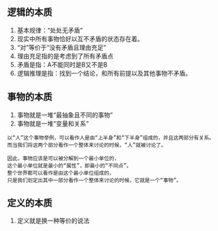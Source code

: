 ## 逻辑的本质

1. 基本规律：“处处无矛盾”
2. 现实中所有事物恰好以互不矛盾的状态存在着。
3. “对”等价于“没有矛盾且理由充足”
4. 理由充足指的是考虑到了所有矛盾点
5. 矛盾是指：A不能同时是B又不是B
6. 逻辑推理是指：找到一个结论，和所有前提以及其他事物不矛盾。

## 事物的本质

1. 事物就是一堆“最抽象且不同的事物”
2. 事物就是一堆“变量和关系”

```
以“人”这个事物举例，可以看作人是由“上半身”和“下半身”组成的，并且这两部分有关系。
而当我们将这两个部分看作一个整体来讨论的时候，“人”就被讨论了。

因此，事物应该是可以被分解到一个最小单位的，
这个最小单位就是最小的“属性”，即最小的“不同点”。
整个世界都可以看作是由这个最小单位组成的，
只是我们划定出其中一部分看作一个整体来讨论的时候，它就是一个“事物”。
```
   
## 定义的本质

1. 定义就是换一种等价的说法
